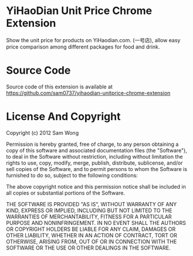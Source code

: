 YiHaoDian Unit Price Chrome Extension
=====================================

Show the unit price for products on YiHaodian.com. (一号店), allow easy price comparison among different packages for food and drink.

Source Code
===========

Source code of this extension is available at https://github.com/sam0737/yihaodian-unitprice-chrome-extension


License And Copyright
=====================
Copyright (c) 2012 Sam Wong

Permission is hereby granted, free of charge, to any person obtaining a copy of this software and associated documentation files (the "Software"), to deal in the Software without restriction, including without limitation the rights to use, copy, modify, merge, publish, distribute, sublicense, and/or sell copies of the Software, and to permit persons to whom the Software is furnished to do so, subject to the following conditions:

The above copyright notice and this permission notice shall be included in all copies or substantial portions of the Software.

THE SOFTWARE IS PROVIDED "AS IS", WITHOUT WARRANTY OF ANY KIND, EXPRESS OR IMPLIED, INCLUDING BUT NOT LIMITED TO THE WARRANTIES OF MERCHANTABILITY, FITNESS FOR A PARTICULAR PURPOSE AND NONINFRINGEMENT. IN NO EVENT SHALL THE AUTHORS OR COPYRIGHT HOLDERS BE LIABLE FOR ANY CLAIM, DAMAGES OR OTHER LIABILITY, WHETHER IN AN ACTION OF CONTRACT, TORT OR OTHERWISE, ARISING FROM, OUT OF OR IN CONNECTION WITH THE SOFTWARE OR THE USE OR OTHER DEALINGS IN THE SOFTWARE.
